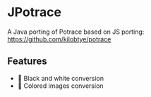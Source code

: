 # JPotrace

A Java porting of Potrace based on JS porting:
https://github.com/kilobtye/potrace

## Features
- 🦓 Black and white conversion
- 🎨 Colored images conversion